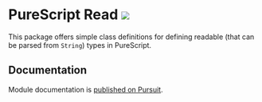 PureScript Read [![](https://img.shields.io/badge/doc-pursuit-60b5cc.svg)](http://pursuit.purescript.org/packages/purescript-read)
=====

This package offers simple class definitions for defining readable (that can be parsed from
`String`) types in PureScript.

## Documentation

Module documentation is [published on Pursuit](http://pursuit.purescript.org/packages/purescript-read).
